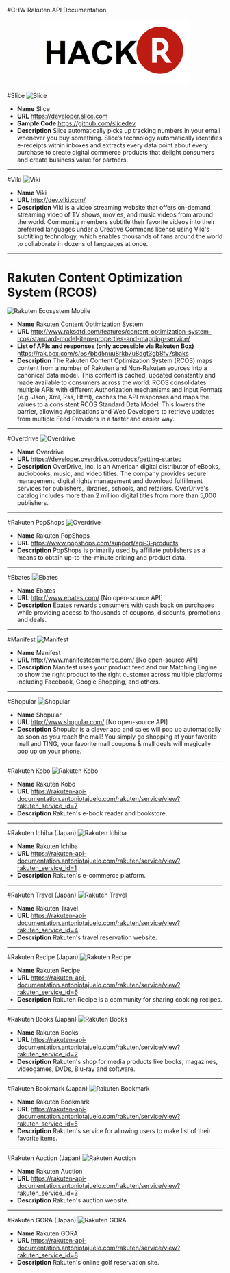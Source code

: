 #CHW Rakuten API Documentation

<p align="center">
  <img src=/images/hackr.png width="350"/>
</p>



#Slice
![Slice](https://raw.githubusercontent.com/marikaklee/chw-rakuten-api/master/images/slice-logo.png)
* **Name** Slice
* **URL** https://developer.slice.com
* **Sample Code** https://github.com/slicedev
* **Description** Slice automatically picks up tracking numbers in your email whenever you buy something. Slice’s technology automatically identifies e-receipts within inboxes and extracts every data point about every purchase to create digital commerce products that delight consumers and create business value for partners.

---

#Viki
![Viki](https://raw.githubusercontent.com/marikaklee/chw-rakuten-api/master/images/viki-logo.png)
* **Name** Viki
* **URL** http://dev.viki.com/
* **Description** Viki is a video streaming website that offers on-demand streaming video of TV shows, movies, and music videos from around the world. Community members subtitle their favorite videos into their preferred languages under a Creative Commons license using Viki's subtitling technology, which enables thousands of fans around the world to collaborate in dozens of languages at once.

---

# Rakuten Content Optimization System (RCOS) 
![Rakuten Ecosystem Mobile](https://raw.githubusercontent.com/marikaklee/chw-rakuten-api/master/images/rcos-logo.png)
* **Name** Rakuten Content Optimization System
* **URL** http://www.raksdtd.com/features/content-optimization-system-rcos/standard-model-item-properties-and-mapping-service/
* **List of APIs and responses (only accessible via Rakuten Box)** https://rak.box.com/s/5s7bbd5nuu8rkb7u8dgt3gb8fv7sbaks
* **Description** The Rakuten Content Optimization System (RCOS) maps content from a number of Rakuten and Non-Rakuten sources into a canonical data model. This content is cached, updated constantly and made available to consumers across the world. RCOS consolidates multiple APIs with different Authorization mechanisms and Input Formats (e.g. Json, Xml, Rss, Html), caches the API responses and maps the values to a consistent RCOS Standard Data Model. This lowers the barrier, allowing Applications and Web Developers to retrieve updates from multiple Feed Providers in a faster and easier way.

---

#Overdrive
![Overdrive](https://raw.githubusercontent.com/marikaklee/chw-rakuten-api/master/images/overdrive-logo.png)
* **Name** Overdrive
* **URL** https://developer.overdrive.com/docs/getting-started
* **Description** OverDrive, Inc. is an American digital distributor of eBooks, audiobooks, music, and video titles. The company provides secure management, digital rights management and download fulfillment services for publishers, libraries, schools, and retailers. OverDrive's catalog includes more than 2 million digital titles from more than 5,000 publishers.

---

#Rakuten PopShops
![Overdrive](https://raw.githubusercontent.com/marikaklee/chw-rakuten-api/master/images/popshops-logo.png)
* **Name** Rakuten PopShops
* **URL** https://www.popshops.com/support/api-3-products
* **Description** PopShops is primarily used by affiliate publishers as a means to obtain up-to-the-minute pricing and product data.

---

#Ebates
![Ebates](https://raw.githubusercontent.com/marikaklee/chw-rakuten-api/master/images/ebates-logo.png)
* **Name** Ebates
* **URL** http://www.ebates.com/ [No open-source API]
* **Description** Ebates rewards consumers with cash back on purchases while providing access to thousands of coupons, discounts, promotions and deals.

---

#Manifest 
![Manifest](https://raw.githubusercontent.com/marikaklee/chw-rakuten-api/master/images/manifest-logo.png)
* **Name** Manifest
* **URL** http://www.manifestcommerce.com/ [No open-source API]
* **Description** Manifest uses your product feed and our Matching Engine to show the right product to the right customer across multiple platforms including Facebook, Google Shopping, and others.

---

#Shopular
![Shopular](https://raw.githubusercontent.com/marikaklee/chw-rakuten-api/master/images/shopular-logo.png)
* **Name** Shopular
* **URL** http://www.shopular.com/ [No open-source API]
* **Description** Shopular is a clever app and sales will pop up automatically as soon as you reach the mall! You simply go shopping at your favorite mall and TING, your favorite mall coupons & mall deals will magically pop up on your phone.

---

#Rakuten Kobo
![Rakuten Kobo](https://media.antoniotajuelo.com/rakuten/service/logo/kobo.png)
* **Name** Rakuten Kobo
* **URL** https://rakuten-api-documentation.antoniotajuelo.com/rakuten/service/view?rakuten_service_id=7
* **Description** Rakuten's e-book reader and bookstore.

---

#Rakuten Ichiba (Japan)
![Rakuten Ichiba](https://media.antoniotajuelo.com/rakuten/service/logo/rakuten-ichiba.png)
* **Name** Rakuten Ichiba
* **URL** https://rakuten-api-documentation.antoniotajuelo.com/rakuten/service/view?rakuten_service_id=1
* **Description** Rakuten's e-commerce platform.

---

#Rakuten Travel (Japan)
![Rakuten Travel](https://media.antoniotajuelo.com/rakuten/service/logo/rakuten-travel.png)
* **Name** Rakuten Travel
* **URL** https://rakuten-api-documentation.antoniotajuelo.com/rakuten/service/view?rakuten_service_id=4
* **Description** Rakuten's travel reservation website.

---

#Rakuten Recipe (Japan)
![Rakuten Recipe](https://media.antoniotajuelo.com/rakuten/service/logo/rakuten-recipes.png)
* **Name** Rakuten Recipe
* **URL** https://rakuten-api-documentation.antoniotajuelo.com/rakuten/service/view?rakuten_service_id=6
* **Description** Rakuten Recipe is a community for sharing cooking recipes.

---

#Rakuten Books (Japan)
![Rakuten Books](https://media.antoniotajuelo.com/rakuten/service/logo/rakuten-ichiba.png)
* **Name** Rakuten Books
* **URL** https://rakuten-api-documentation.antoniotajuelo.com/rakuten/service/view?rakuten_service_id=2
* **Description** Rakuten's shop for media products like books, magazines, videogames, DVDs, Blu-ray and software.

---

#Rakuten Bookmark (Japan)
![Rakuten Bookmark](https://media.antoniotajuelo.com/rakuten/service/logo/rakuten-ichiba.png)
* **Name** Rakuten Bookmark
* **URL** https://rakuten-api-documentation.antoniotajuelo.com/rakuten/service/view?rakuten_service_id=5
* **Description** Rakuten's service for allowing users to make list of their favorite items.

---

#Rakuten Auction (Japan)
![Rakuten Auction](https://media.antoniotajuelo.com/rakuten/service/logo/rakuten-auctions.png)
* **Name** Rakuten Auction
* **URL** https://rakuten-api-documentation.antoniotajuelo.com/rakuten/service/view?rakuten_service_id=3
* **Description** Rakuten's auction website.

---

#Rakuten GORA (Japan)
![Rakuten GORA](https://media.antoniotajuelo.com/rakuten/service/logo/rakuten-gora.png)
* **Name** Rakuten GORA
* **URL** https://rakuten-api-documentation.antoniotajuelo.com/rakuten/service/view?rakuten_service_id=8
* **Description** Rakuten's online golf reservation site.
